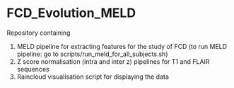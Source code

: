 # FCD_Evolution_MELD
Repository containing 
1) MELD pipeline for extracting features for the study of FCD (to run MELD pipeline: go to scripts/run_meld_for_all_subjects.sh)
2) Z score normalisation (intra and inter z) pipelines for T1 and FLAIR sequences 
3) Raincloud visualisation script for displaying the data 

